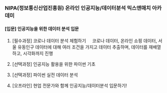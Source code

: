 ### NIPA(정보통신산업진흥원) 온라인 인공지능/데이터분석 믹스앤매치 아카데미
  #### [입문] 인공지능을 위한 데이터 분석 입문
1. [필수과정] 코로나 데이터 분석 체험하기
&nbsp;&nbsp;&nbsp;&nbsp;코로나 데이터, 온라인 쇼핑 데이터, 서울 유동인구 데이터에 대해 여러 조건을 가지고 데이터 추출하며, 데이터를 재배열하고, 시각화까지 진행

2. [선택과정] 인공지능 활용을 위한 파이썬 기초

3. [선택과정] 파이썬 실전 데이터 분석

4. [오프라인] 현업 전문가와 함께 인공지능/데이터분석 입문하기!
